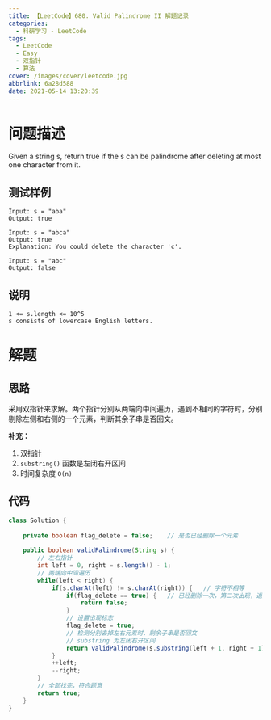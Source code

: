 ```yaml
---
title: 【LeetCode】680. Valid Palindrome II 解题记录
categories:
  - 科研学习 - LeetCode
tags:
  - LeetCode
  - Easy
  - 双指针
  - 算法
cover: /images/cover/leetcode.jpg
abbrlink: 6a28d588
date: 2021-05-14 13:20:39
---
```




# 问题描述

Given a string s, return true if the s can be palindrome after deleting at most one character from it.

## 测试样例

```
Input: s = "aba"
Output: true
```

```
Input: s = "abca"
Output: true
Explanation: You could delete the character 'c'.
```

```
Input: s = "abc"
Output: false
```

## 说明

```
1 <= s.length <= 10^5
s consists of lowercase English letters.
```

# 解题

## 思路

采用双指针来求解。两个指针分别从两端向中间遍历，遇到不相同的字符时，分别剔除左侧和右侧的一个元素，判断其余子串是否回文。

**补充：**

1. 双指针
1. `substring()` 函数是左闭右开区间
1. 时间复杂度 `O(n)`

## 代码

```java
class Solution {
    
    private boolean flag_delete = false;    // 是否已经删除一个元素
    
    public boolean validPalindrome(String s) {
        // 左右指针
        int left = 0, right = s.length() - 1;
        // 两端向中间遍历
        while(left < right) {
            if(s.charAt(left) != s.charAt(right)) {   // 字符不相等
                if(flag_delete == true) {   // 已经删除一次，第二次出现，返回
                    return false;
                }
                // 设置出现标志
                flag_delete = true;
                // 检测分别去掉左右元素时，剩余子串是否回文
                // substring 为左闭右开区间
                return validPalindrome(s.substring(left + 1, right + 1)) || validPalindrome(s.substring(left, right));
            }
            ++left;
            --right;
        }
        // 全部找完，符合题意
        return true;
    }
}
```
